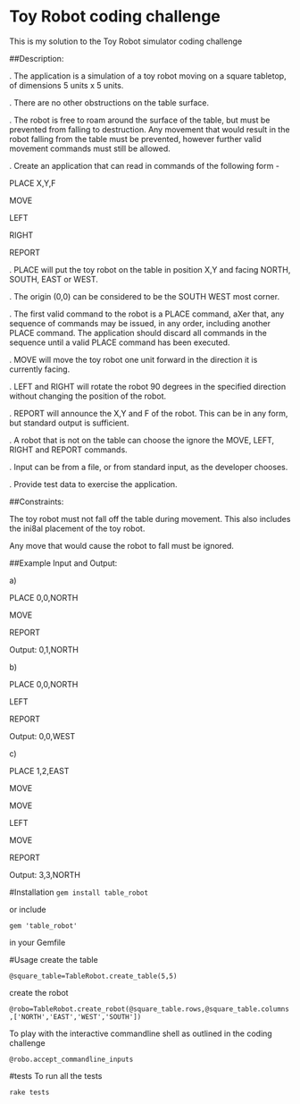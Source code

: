 # Toy Robot coding challenge
This is my solution to the Toy Robot simulator coding challenge

##Description:

. The application is a simulation of a toy robot moving on a square tabletop, of dimensions 5 units x 5 units.

. There are no other obstructions on the table surface.

. The robot is free to roam around the surface of the table, but must be prevented from falling to destruction. Any movement that would result in the robot falling from the table must be prevented, however further valid movement commands must still be allowed.

. Create an application that can read in commands of the following form -

PLACE X,Y,F

MOVE

LEFT

RIGHT

REPORT

. PLACE will put the toy robot on the table in position X,Y and facing NORTH, SOUTH, EAST or WEST. 

. The origin (0,0) can be considered to be the SOUTH WEST most corner.

. The first valid command to the robot is a PLACE command, aXer that, any sequence of commands may be issued, in any order, including another PLACE command. The application should discard all commands in the sequence until a valid PLACE command has been executed.

. MOVE will move the toy robot one unit forward in the direction it is currently facing.

. LEFT and RIGHT will rotate the robot 90 degrees in the specified direction without changing the position of the robot.

. REPORT will announce the X,Y and F of the robot. This can be in any form, but standard output is sufficient.

. A robot that is not on the table can choose the ignore the MOVE, LEFT, RIGHT and REPORT commands.

. Input can be from a file, or from standard input, as the developer chooses.

. Provide test data to exercise the application.

##Constraints:

The toy robot must not fall off the table during movement. This also includes the ini8al placement of the toy robot. 

Any move that would cause the robot to fall must be ignored.

##Example Input and Output:

a)

PLACE 0,0,NORTH

MOVE

REPORT

Output: 0,1,NORTH

b)

PLACE 0,0,NORTH

LEFT

REPORT

Output: 0,0,WEST

c)

PLACE 1,2,EAST

MOVE

MOVE

LEFT

MOVE

REPORT

Output: 3,3,NORTH

#Installation
`gem install table_robot`

or include

`gem 'table_robot'`

in your Gemfile

#Usage
create the table

`@square_table=TableRobot.create_table(5,5)`

create the robot

`@robo=TableRobot.create_robot(@square_table.rows,@square_table.columns,['NORTH','EAST','WEST','SOUTH'])`

To play with the interactive commandline shell as outlined in the coding challenge

`@robo.accept_commandline_inputs`

#tests
To run all the tests

`rake tests`
